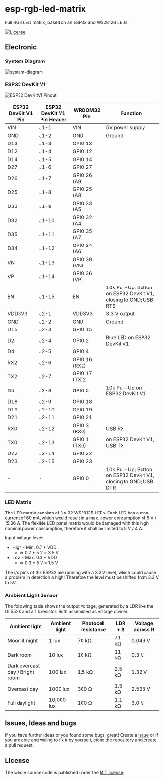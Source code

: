 # esp-rgb-led-matrix
Full RGB LED matrix, based on an ESP32 and WS2812B LEDs.

[![License](https://img.shields.io/badge/license-MIT-blue.svg)](http://choosealicense.com/licenses/mit/)

## Electronic

### System Diagram

![system-diagram](https://github.com/BlueAndi/esp-rgb-led-matrix/blob/master/doc/design/system.png)

### ESP32 DevKit V1

![ESP32 DevKitV1 Pinout](https://github.com/BlueAndi/esp-rgb-led-matrix/blob/master/doc/datasheets/pinoutDOIT32devkitv1.png)

| ESP32 DevKit V1 Pin | ESP32 DevKit V1 Pin Header | WROOM32 Pin | Function |
| --- | --- | --- | --- |
| VIN | J1-1 | VIN | 5V power supply |
| GND | J1-2 | GND | Ground |
| D13 | J1-3 | GPIO 13 | |
| D12 | J1-4 | GPIO 12 | |
| D14 | J1-5 | GPIO 14 | |
| D27 | J1-6 | GPIO 27 | |
| D26 | J1-7 | GPIO 26 (A9) | |
| D25 | J1-8 | GPIO 25 (A8) | |
| D33 | J1-9 | GPIO 33 (A5) | |
| D32 | J1-10 | GPIO 32 (A4) | |
| D35 | J1-11 | GPIO 35 (A7) | |
| D34 | J1-12 | GPIO 34 (A6) | |
| VN | J1-13 | GPIO 39 (VN) | |
| VP | J1-14 | GPIO 36 (VP) | |
| EN | J1-15 | EN | 10k Pull-Up; Button on ESP32 DevKit V1, closing to GND; USB RTS |
| VDD3V3 | J2-1 | VDD3V3 | 3.3 V output |
| GND | J2-2 | GND | Ground |
| D15 | J2-3 | GPIO 15 | |
| D2 | J2-4 | GPIO 2 | Blue LED on ESP32 DevKit V1 |
| D4 | J2-5 | GPIO 4 | |
| RX2 | J2-6 | GPIO 16 (RX2) | |
| TX2 | J2-7 | GPIO 17 (TX)2 | |
| D5 | J2-8 | GPIO 5 | 10k Pull-Up on ESP32 DevKit V1 |
| D18 | J2-9 | GPIO 18 | |
| D19 | J2-10 | GPIO 19 | |
| D21 | J2-11 | GPIO 21 | |
| RX0 | J2-12 | GPIO 3 (RX0) | USB RX |
| TX0 | J2-13 | GPIO 1 (TX0) | on ESP32 DevKit V1; USB TX |
| D22 | J2-14 | GPIO 22 | |
| D23 | J2-15 | GPIO 23 | |
| - | - | GPIO 0 | 10k Pull-Up; Button on ESP32 DevKit V1, closing to GND; USB DTR |

### LED Matrix

The LED matrix consists of 8 x 32 WS2812B LEDs. Each LED has a max. current of 60 mA, which would result in a max. power consumption of 5 V / 15.36 A. The flexible LED panel matrix would be damaged with this high nominal power consumption, therefore it shall be limited to 5 V / 4 A.

Input voltage level:
* High - Min. 0.7 * VDD
  * => 0.7 * 5 V = 3.5 V
* Low - Max. 0.3 * VDD
  * => 0.3 * 5 V = 1.5 V

The i/o pins of the ESP32 are running with a 3.3 V level, which could cause a problem in detection a high!
Therefore the level must be shifted from 3.3 V to 5V.

### Ambient Light Sensor

The following table shows the output voltage, generated by a LDR like the GL5528 and a 1 k resistor. Both assembled as voltage divider.

| Ambient light | Ambient light | Photocell resistance | LDR + R | Voltage across R|
| --- | --- | --- | --- | --- |
| Moonlit night | 1 lux | 70 kΩ | 71 kΩ | 0.046 V |
| Dark room | 10 lux | 10 kΩ | 11 kΩ | 0.3 V |
| Dark overcast day / Bright room | 100 lux | 1.5 kΩ | 2.5 kΩ | 1.32 V |
| Overcast day | 1000 lux | 300 Ω | 1.3 kΩ | 2.538 V |
| Full daylight | 10,000 lux | 100 Ω | 1.1 kΩ | 3.0 V |

## Issues, Ideas and bugs
If you have further ideas or you found some bugs, great! Create a [issue](https://github.com/BlueAndi/esp-rgb-led-matrix/issues) or if you are able and willing to fix it by yourself, clone the repository and create a pull request.

## License
The whole source code is published under the [MIT license](http://choosealicense.com/licenses/mit/).
